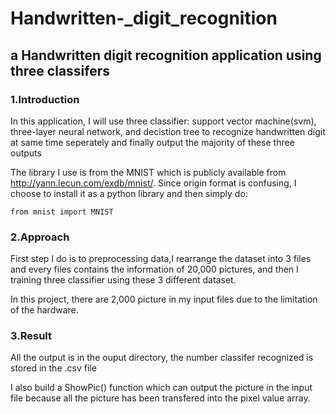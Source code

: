 # Handwritten-_digit_recognition
## a Handwritten digit recognition application using three classifers
### 1.Introduction
In this application, I will use three classifier: support vector machine(svm), three-layer neural network, and decistion tree to recognize handwritten digit at same time seperately and finally output the majority of these three outputs

The library I use is from the MNIST which is publicly available from http://yann.lecun.com/exdb/mnist/. Since origin format is confusing, I choose to install it as a python library and then simply do:
```
from mnist import MNIST 
```
### 2.Approach
First step I do is to preprocessing data,I rearrange the dataset into 3 files and every files contains the information of 20,000 pictures, and then I training three classifier using these 3 different dataset.

In this project, there are 2,000 picture in my input files due to the limitation of the hardware.

### 3.Result
All the output is in the ouput directory, the number classifer recognized is stored in the .csv file

I also build a ShowPic() function which can output the picture in the input file because all the picture has been transfered into the pixel value array. 


  

